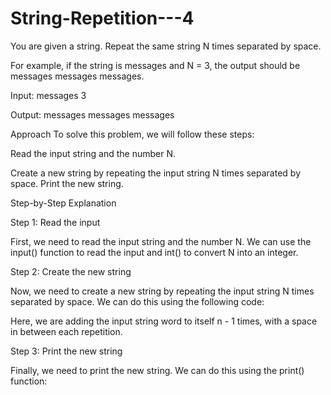 # String-Repetition---4

You are given a string. Repeat the same string N times separated by space.

For example, if the string is messages and N = 3, the output should be messages messages messages.

Input: messages
3

Output: messages messages messages

Approach
To solve this problem, we will follow these steps:

Read the input string and the number N.

Create a new string by repeating the input string N times separated by space.
Print the new string.

Step-by-Step Explanation

Step 1: Read the input

First, we need to read the input string and the number N. We can use the input() function to read the input and int() to convert N into an integer.
 
Step 2: Create the new string

Now, we need to create a new string by repeating the input string N times separated by space. We can do this using the following code:
 
Here, we are adding the input string word to itself n - 1 times, with a space in between each repetition.

Step 3: Print the new string

Finally, we need to print the new string. We can do this using the print() function:
